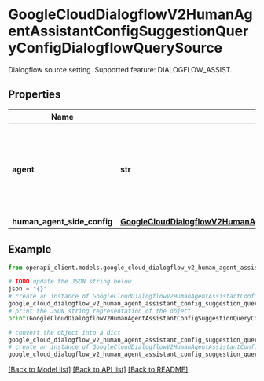 # GoogleCloudDialogflowV2HumanAgentAssistantConfigSuggestionQueryConfigDialogflowQuerySource

Dialogflow source setting. Supported feature: DIALOGFLOW_ASSIST.

## Properties

Name | Type | Description | Notes
------------ | ------------- | ------------- | -------------
**agent** | **str** | Required. The name of a Dialogflow virtual agent used for end user side intent detection and suggestion. Format: &#x60;projects//locations//agent&#x60;. When multiple agents are allowed in the same Dialogflow project. | [optional] 
**human_agent_side_config** | [**GoogleCloudDialogflowV2HumanAgentAssistantConfigSuggestionQueryConfigDialogflowQuerySourceHumanAgentSideConfig**](GoogleCloudDialogflowV2HumanAgentAssistantConfigSuggestionQueryConfigDialogflowQuerySourceHumanAgentSideConfig.md) |  | [optional] 

## Example

```python
from openapi_client.models.google_cloud_dialogflow_v2_human_agent_assistant_config_suggestion_query_config_dialogflow_query_source import GoogleCloudDialogflowV2HumanAgentAssistantConfigSuggestionQueryConfigDialogflowQuerySource

# TODO update the JSON string below
json = "{}"
# create an instance of GoogleCloudDialogflowV2HumanAgentAssistantConfigSuggestionQueryConfigDialogflowQuerySource from a JSON string
google_cloud_dialogflow_v2_human_agent_assistant_config_suggestion_query_config_dialogflow_query_source_instance = GoogleCloudDialogflowV2HumanAgentAssistantConfigSuggestionQueryConfigDialogflowQuerySource.from_json(json)
# print the JSON string representation of the object
print(GoogleCloudDialogflowV2HumanAgentAssistantConfigSuggestionQueryConfigDialogflowQuerySource.to_json())

# convert the object into a dict
google_cloud_dialogflow_v2_human_agent_assistant_config_suggestion_query_config_dialogflow_query_source_dict = google_cloud_dialogflow_v2_human_agent_assistant_config_suggestion_query_config_dialogflow_query_source_instance.to_dict()
# create an instance of GoogleCloudDialogflowV2HumanAgentAssistantConfigSuggestionQueryConfigDialogflowQuerySource from a dict
google_cloud_dialogflow_v2_human_agent_assistant_config_suggestion_query_config_dialogflow_query_source_from_dict = GoogleCloudDialogflowV2HumanAgentAssistantConfigSuggestionQueryConfigDialogflowQuerySource.from_dict(google_cloud_dialogflow_v2_human_agent_assistant_config_suggestion_query_config_dialogflow_query_source_dict)
```
[[Back to Model list]](../README.md#documentation-for-models) [[Back to API list]](../README.md#documentation-for-api-endpoints) [[Back to README]](../README.md)


